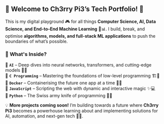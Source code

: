 ## 🍒 Welcome to Ch3rry Pi3’s Tech Portfolio! 🚀  

This is my digital playground 🎮 for all things **Computer Science, AI, Data Science, and End-to-End Machine Learning** 🤖📊. I build, break, and optimise **algorithms, models, and full-stack ML applications** to push the boundaries of what’s possible.  

### 📂 **What's Inside?**  
🔹 **`AI`** – Deep dives into neural networks, transformers, and cutting-edge models 🧠💡  
🔹 **`C Programming`** – Mastering the foundations of low-level programming 🏗️🔢  
🔹 **`Docker`** – Containerising the future one app at a time 🐳🚢  
🔹 **`JavaScript`** – Scripting the web with dynamic and interactive magic ✨💻  
🔹 **`Python`** – The Swiss army knife of programming 🐍🔬  

💡 **More projects coming soon!** I’m building towards a future where **Ch3rry Pi3** becomes a powerhouse learning about and implementing solutions for AI, automation, and next-gen tech 🍒🚀.  

